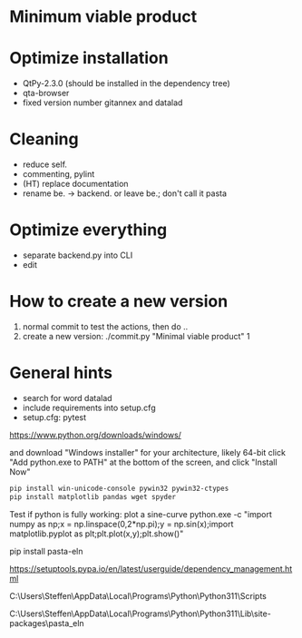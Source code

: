 # Minimum viable product

# Optimize installation
-  QtPy-2.3.0 (should be installed in the dependency tree)
-  qta-browser
- fixed version number gitannex and datalad

# Cleaning
- reduce self.
- commenting, pylint
- (HT) replace documentation
- rename be. -> backend. or leave be.; don't call it pasta

# Optimize everything
- separate backend.py into CLI
- edit

# How to create a new version
1. normal commit to test the actions, then do ..
1. create a new version: ./commit.py "Minimal viable product" 1

# General hints
- search for word datalad
- include requirements into setup.cfg
- setup.cfg: pytest



https://www.python.org/downloads/windows/

and download "Windows installer" for your architecture, likely 64-bit
click "Add python.exe to PATH" at the bottom of the screen, and click "Install Now"

``` bash
pip install win-unicode-console pywin32 pywin32-ctypes
pip install matplotlib pandas wget spyder
```


Test if python is fully working: plot a sine-curve
python.exe -c "import numpy as np;x = np.linspace(0,2*np.pi);y = np.sin(x);import matplotlib.pyplot as plt;plt.plot(x,y);plt.show()"


pip install pasta-eln

https://setuptools.pypa.io/en/latest/userguide/dependency_management.html

C:\Users\Steffen\AppData\Local\Programs\Python\Python311\Scripts

C:\Users\Steffen\AppData\Local\Programs\Python\Python311\Lib\site-packages\pasta_eln